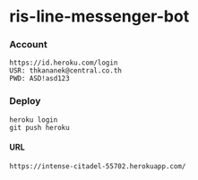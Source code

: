 # ris-line-messenger-bot

### Account
```
https://id.heroku.com/login
USR: thkananek@central.co.th
PWD: ASD!asd123
```

### Deploy
```
heroku login
git push heroku
```

#### URL
`https://intense-citadel-55702.herokuapp.com/`